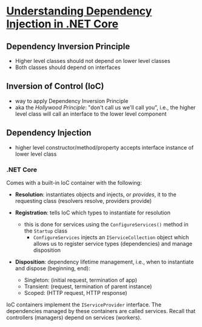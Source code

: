 # [Understanding Dependency Injection in .NET Core](https://auth0.com/blog/dependency-injection-in-dotnet-core/)

## Dependency Inversion Principle

- Higher level classes should not depend on lower level classes
- Both classes should depend on interfaces

## Inversion of Control (IoC)

- way to apply Dependency Inversion Principle
- aka the _Hollywood Principle_: "don't call us we'll call you", i.e., the higher level class will call an interface to the lower level component

## Dependency Injection

- higher level constructor/method/property accepts interface instance of lower level class

### .NET Core

Comes with a built-in IoC container with the following:

- **Resolution**: instantiates objects and injects, or _provides_, it to the requesting class (resolvers resolve, providers provide)
- **Registration**: tells IoC which types to instantiate for resolution
  - this is done for services using the `ConfigureServices()` method in the `Startup` class
    - `ConfigureServices` injects an `IServiceCollection` object which allows us to register service types (dependencies) and manage disposition
- **Disposition**: dependency lifetime management, i.e., when to instantiate and dispose (beginning, end):

  - Singleton: (initial request, termination of app)
  - Transient: (request, termination of parent instance)
  - Scoped: (HTTP request, HTTP response)

IoC containers implement the `IServiceProvider` interface. The dependencies managed by these containers are called services. Recall that controllers (managers) depend on services (workers).

